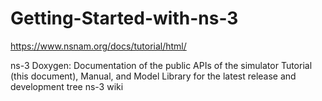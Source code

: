 # Getting-Started-with-ns-3
https://www.nsnam.org/docs/tutorial/html/

ns-3 Doxygen: Documentation of the public APIs of the simulator
Tutorial (this document), Manual, and Model Library for the latest release and development tree
ns-3 wiki
